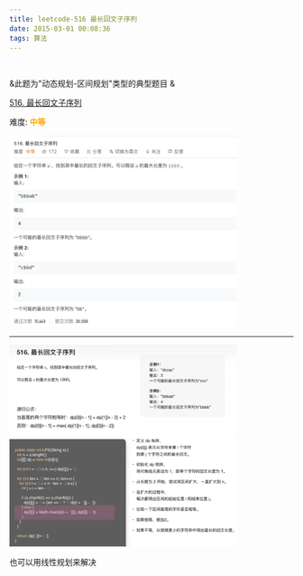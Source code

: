 ```yaml
---
title: leetcode-516 最长回文子序列
date: 2015-03-01 00:08:36
tags: 算法
---
```


<br>

&此题为"动态规划-区间规划"类型的典型题目 &



[516. 最长回文子序列](https://leetcode-cn.com/problems/longest-palindromic-subsequence/)

难度:  <font color="orange">**中等**</font>


<img src="leetcode-516-最长回文子序列/0.png" width = 80% height = 50% />


---



<img src="leetcode-516-最长回文子序列/1.png" width = 80% height = 50% />


<img src="leetcode-516-最长回文子序列/2.png" width = 80% height = 50% />

也可以用线性规划来解决


